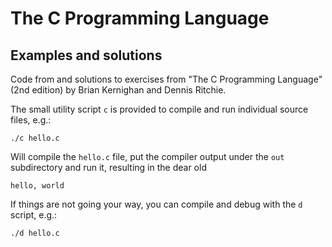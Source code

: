# The C Programming Language

## Examples and solutions

Code from and solutions to exercises from "The C Programming Language" (2nd edition) by Brian Kernighan and Dennis Ritchie.

The small utility script `c` is provided to compile and run individual source files, e.g.:

    ./c hello.c

Will compile the `hello.c` file, put the compiler output under the `out` subdirectory and run it, resulting in the dear old

    hello, world

If things are not going your way, you can compile and debug with the `d` script, e.g.:

    ./d hello.c

